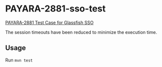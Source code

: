 # PAYARA-2881-sso-test
[PAYARA-2881 Test Case for Glassfish SSO](https://github.com/payara/Payara/issues/2881)

The session timeouts have been reduced to minimize the execution time.

## Usage
Run ``mvn test``
